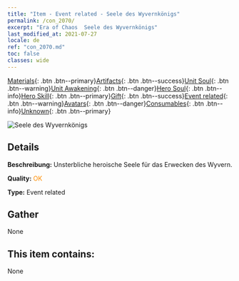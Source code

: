 ```yaml
---
title: "Item - Event related - Seele des Wyvernkönigs"
permalink: /con_2070/
excerpt: "Era of Chaos  Seele des Wyvernkönigs"
last_modified_at: 2021-07-27
locale: de
ref: "con_2070.md"
toc: false
classes: wide
---
```

 [Materials](/ItemsDE/){: .btn .btn--primary}[Artifacts](/ItemsDE/Artifacts/){: .btn .btn--success}[Unit Soul](/ItemsDE/UnitSoul/){: .btn .btn--warning}[Unit Awakening](/ItemsDE/UnitAwakening/){: .btn .btn--danger}[Hero Soul](/ItemsDE/HeroSoul/){: .btn .btn--info}[Hero Skill](/ItemsDE/HeroSkill/){: .btn .btn--primary}[Gift](/ItemsDE/Gift/){: .btn .btn--success}[Event related](/ItemsDE/Events/){: .btn .btn--warning}[Avatars](/ItemsDE/Avatars/){: .btn .btn--danger}[Consumables](/ItemsDE/Consumables/){: .btn .btn--info}[Unknown](/ItemsDE/Unknown/){: .btn .btn--primary}

 ![Seele des Wyvernkönigs](/images/t/juexing_806.jpg)

## Details
 **Beschreibung:** Unsterbliche heroische Seele für das Erwecken des Wyvern.

 **Quality:** <span style="color: #FF8C00">OK</span>

 **Type:** Event related

## Gather

  None

## This item contains:

  None

